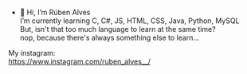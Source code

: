 - 👋 Hi, I’m Rúben Alves <br>
I’m currently learning C, C#, JS, HTML, CSS, Java, Python, MySQL<br>
But, isn't that too much language to learn at the same time?<br>
nop, because there's always something else to learn...<br>

My instagram:<br>
https://www.instagram.com/ruben_alves__/

<!---
redystum/redystum is a ✨ special ✨ repository because its `README.md` (this file) appears on your GitHub profile.
You can click the Preview link to take a look at your changes.
--->
